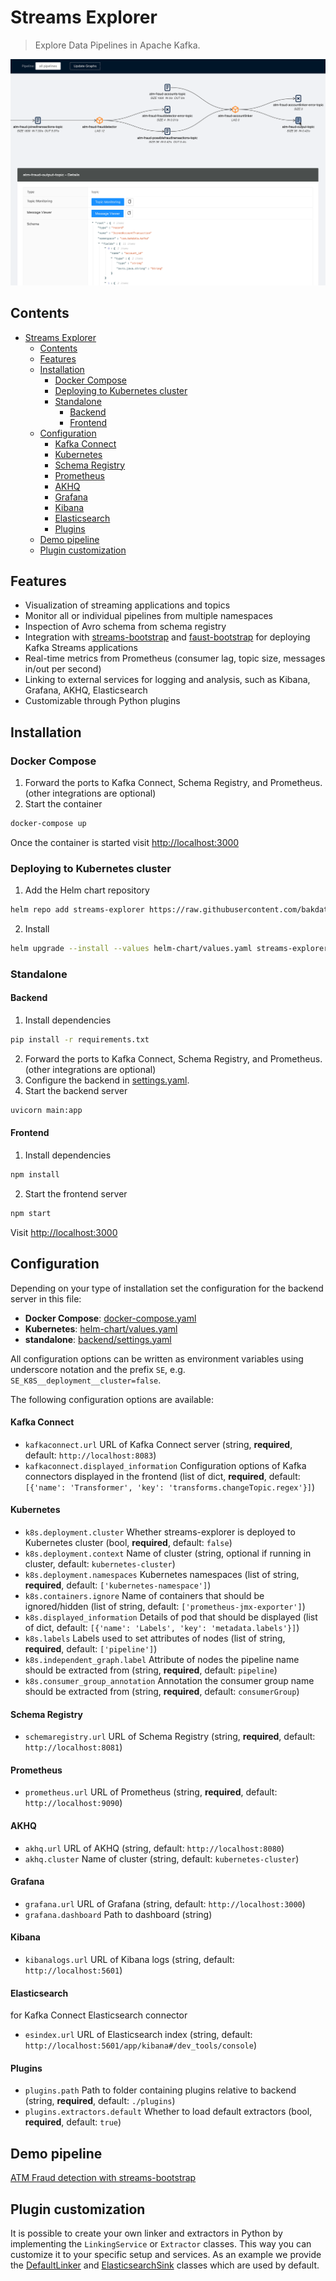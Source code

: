 # Streams Explorer

> Explore Data Pipelines in Apache Kafka.

![streams-explorer](screens/streams-explorer.png)

## Contents

- [Streams Explorer](#streams-explorer)
  - [Contents](#contents)
  - [Features](#features)
  - [Installation](#installation)
    - [Docker Compose](#docker-compose)
    - [Deploying to Kubernetes cluster](#deploying-to-kubernetes-cluster)
    - [Standalone](#standalone)
      - [Backend](#backend)
      - [Frontend](#frontend)
  - [Configuration](#configuration)
    - [Kafka Connect](#kafka-connect)
    - [Kubernetes](#kubernetes)
    - [Schema Registry](#schema-registry)
    - [Prometheus](#prometheus)
    - [AKHQ](#akhq)
    - [Grafana](#grafana)
    - [Kibana](#kibana)
    - [Elasticsearch](#elasticsearch)
    - [Plugins](#plugins)
  - [Demo pipeline](#demo-pipeline)
  - [Plugin customization](#plugin-customization)

## Features

- Visualization of streaming applications and topics
- Monitor all or individual pipelines from multiple namespaces
- Inspection of Avro schema from schema registry
- Integration with [streams-bootstrap](https://github.com/bakdata/streams-bootstrap) and [faust-bootstrap](https://github.com/bakdata/faust-bootstrap) for deploying Kafka Streams applications
- Real-time metrics from Prometheus (consumer lag, topic size, messages in/out per second)
- Linking to external services for logging and analysis, such as Kibana, Grafana, AKHQ, Elasticsearch
- Customizable through Python plugins

## Installation

### Docker Compose

1. Forward the ports to Kafka Connect, Schema Registry, and Prometheus. (other integrations are optional)
2. Start the container

```sh
docker-compose up
```

Once the container is started visit <http://localhost:3000>

### Deploying to Kubernetes cluster

1. Add the Helm chart repository

```sh
helm repo add streams-explorer https://raw.githubusercontent.com/bakdata/streams-explorer/master/helm-chart/
```

2. Install

```sh
helm upgrade --install --values helm-chart/values.yaml streams-explorer
```

### Standalone

#### Backend

1. Install dependencies

```sh
pip install -r requirements.txt
```

2. Forward the ports to Kafka Connect, Schema Registry, and Prometheus. (other integrations are optional)
3. Configure the backend in [settings.yaml](backend/settings.yaml).
4. Start the backend server

```sh
uvicorn main:app
```

#### Frontend

1. Install dependencies

```sh
npm install
```

2. Start the frontend server

```sh
npm start
```

Visit <http://localhost:3000>

## Configuration

Depending on your type of installation set the configuration for the backend server in this file:

- **Docker Compose**: [docker-compose.yaml](docker-compose.yaml)
- **Kubernetes**: [helm-chart/values.yaml](helm-chart/values.yaml)
- **standalone**: [backend/settings.yaml](backend/settings.yaml)

All configuration options can be written as environment variables using underscore notation and the prefix `SE`, e.g. `SE_K8S__deployment__cluster=false`.

The following configuration options are available:

#### Kafka Connect

- `kafkaconnect.url` URL of Kafka Connect server (string, **required**, default: `http://localhost:8083`)
- `kafkaconnect.displayed_information` Configuration options of Kafka connectors displayed in the frontend (list of dict, **required**, default: `[{'name': 'Transformer', 'key': 'transforms.changeTopic.regex'}]`)

#### Kubernetes

- `k8s.deployment.cluster` Whether streams-explorer is deployed to Kubernetes cluster (bool, **required**, default: `false`)
- `k8s.deployment.context` Name of cluster (string, optional if running in cluster, default: `kubernetes-cluster`)
- `k8s.deployment.namespaces` Kubernetes namespaces (list of string, **required**, default: `['kubernetes-namespace']`)
- `k8s.containers.ignore` Name of containers that should be ignored/hidden (list of string, default: `['prometheus-jmx-exporter']`)
- `k8s.displayed_information` Details of pod that should be displayed (list of dict, default: `[{'name': 'Labels', 'key': 'metadata.labels'}]`)
- `k8s.labels` Labels used to set attributes of nodes (list of string, **required**, default: `['pipeline']`)
- `k8s.independent_graph.label` Attribute of nodes the pipeline name should be extracted from (string, **required**, default: `pipeline`)
- `k8s.consumer_group_annotation` Annotation the consumer group name should be extracted from (string, **required**, default: `consumerGroup`)

#### Schema Registry

- `schemaregistry.url` URL of Schema Registry (string, **required**, default: `http://localhost:8081`)

#### Prometheus

- `prometheus.url` URL of Prometheus (string, **required**, default: `http://localhost:9090`)

#### AKHQ

- `akhq.url` URL of AKHQ (string, default: `http://localhost:8080`)
- `akhq.cluster` Name of cluster (string, default: `kubernetes-cluster`)

#### Grafana

- `grafana.url` URL of Grafana (string, default: `http://localhost:3000`)
- `grafana.dashboard` Path to dashboard (string)

#### Kibana

- `kibanalogs.url` URL of Kibana logs (string, default: `http://localhost:5601`)

#### Elasticsearch

for Kafka Connect Elasticsearch connector

- `esindex.url` URL of Elasticsearch index (string, default: `http://localhost:5601/app/kibana#/dev_tools/console`)

#### Plugins

- `plugins.path` Path to folder containing plugins relative to backend (string, **required**, default: `./plugins`)
- `plugins.extractors.default` Whether to load default extractors (bool, **required**, default: `true`)

## Demo pipeline

[ATM Fraud detection with streams-bootstrap](https://github.com/bakdata/streams-explorer/blob/main/demo-atm-fraud/README.md)

## Plugin customization

It is possible to create your own linker and extractors in Python by implementing the `LinkingService` or `Extractor` classes. This way you can customize it to your specific setup and services. As an example we provide the [DefaultLinker](https://github.com/bakdata/streams-explorer/blob/main/backend/streams_explorer/defaultlinker.py) and [ElasticsearchSink](https://github.com/bakdata/streams-explorer/blob/main/backend/streams_explorer/core/extractor/default/elasticsearch_sink.py) classes which are used by default.
